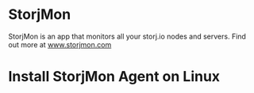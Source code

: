 # StorjMon
StorjMon is an app that monitors all your storj.io nodes and servers. Find out more at www.storjmon.com

# Install StorjMon Agent on Linux
